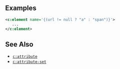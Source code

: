 ## Examples

```xml
<c:element name='{(url != null ? "a" : "span")}'>
   ...
</c:element>
```

## See Also

- [`c:attribute`](attribute.html)
- [`c:attribute-set`](attribute-set.html)
